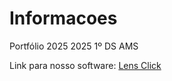 # Informacoes
Portfólio 2025 2025 1º DS AMS

Link para nosso software: [Lens Click](https://renato1909.github.io/)
